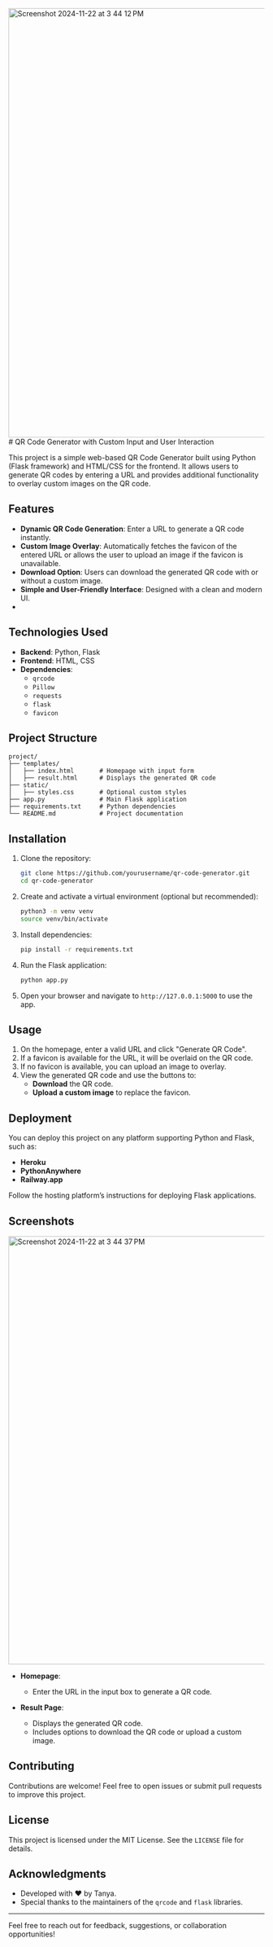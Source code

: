 <img width="843" alt="Screenshot 2024-11-22 at 3 44 12 PM" src="https://github.com/user-attachments/assets/78bf00c5-32ff-47ab-8b28-72a54b554e55"># QR Code Generator with Custom Input and User Interaction

This project is a simple web-based QR Code Generator built using Python (Flask framework) and HTML/CSS for the frontend. It allows users to generate QR codes by entering a URL and provides additional functionality to overlay custom images on the QR code.

## Features

- **Dynamic QR Code Generation**: Enter a URL to generate a QR code instantly.
- **Custom Image Overlay**: Automatically fetches the favicon of the entered URL or allows the user to upload an image if the favicon is unavailable.
- **Download Option**: Users can download the generated QR code with or without a custom image.
- **Simple and User-Friendly Interface**: Designed with a clean and modern UI.
- 
## Technologies Used

- **Backend**: Python, Flask
- **Frontend**: HTML, CSS
- **Dependencies**:
  - `qrcode`
  - `Pillow`
  - `requests`
  - `flask`
  - `favicon`

## Project Structure

```
project/
├── templates/
│   ├── index.html       # Homepage with input form
│   ├── result.html      # Displays the generated QR code
├── static/
│   ├── styles.css       # Optional custom styles
├── app.py               # Main Flask application
├── requirements.txt     # Python dependencies
└── README.md            # Project documentation
```

## Installation

1. Clone the repository:
   ```bash
   git clone https://github.com/yourusername/qr-code-generator.git
   cd qr-code-generator
   ```

2. Create and activate a virtual environment (optional but recommended):
   ```bash
   python3 -m venv venv
   source venv/bin/activate
   ```

3. Install dependencies:
   ```bash
   pip install -r requirements.txt
   ```

4. Run the Flask application:
   ```bash
   python app.py
   ```

5. Open your browser and navigate to `http://127.0.0.1:5000` to use the app.

## Usage

1. On the homepage, enter a valid URL and click "Generate QR Code".
2. If a favicon is available for the URL, it will be overlaid on the QR code.
3. If no favicon is available, you can upload an image to overlay.
4. View the generated QR code and use the buttons to:
   - **Download** the QR code.
   - **Upload a custom image** to replace the favicon.

## Deployment

You can deploy this project on any platform supporting Python and Flask, such as:

- **Heroku**
- **PythonAnywhere**
- **Railway.app**

Follow the hosting platform’s instructions for deploying Flask applications.

## Screenshots
<img width="841" alt="Screenshot 2024-11-22 at 3 44 37 PM" src="https://github.com/user-attachments/assets/18cf91b0-afb2-4db3-a378-3f1eeb4d1408">

- **Homepage**:
  - Enter the URL in the input box to generate a QR code.

- **Result Page**:
  - Displays the generated QR code.
  - Includes options to download the QR code or upload a custom image.

## Contributing

Contributions are welcome! Feel free to open issues or submit pull requests to improve this project.

## License

This project is licensed under the MIT License. See the `LICENSE` file for details.

## Acknowledgments

- Developed with ❤️ by Tanya.
- Special thanks to the maintainers of the `qrcode` and `flask` libraries.

---

Feel free to reach out for feedback, suggestions, or collaboration opportunities!
